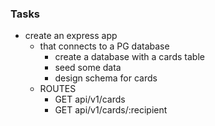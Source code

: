 ### Tasks
- create an express app
    - that connects to a PG database
        - create a database with a cards table
        - seed some data
        - design schema for cards
    - ROUTES
        - GET api/v1/cards
        - GET api/v1/cards/:recipient